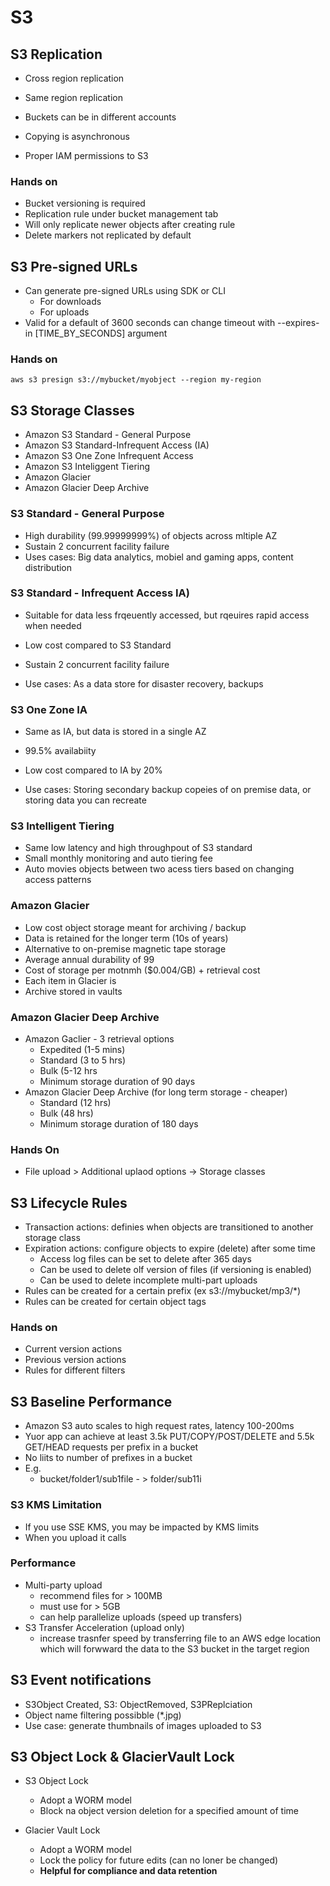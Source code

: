 # S3



## S3 Replication

- Cross region replication

- Same region replication 

- Buckets can be in different accounts 

- Copying is asynchronous

- Proper IAM permissions to S3

  

### Hands on

- Bucket versioning is required
- Replication rule under bucket management tab 
- Will only replicate newer objects after creating rule 
- Delete markers not replicated by default 



## S3 Pre-signed URLs

- Can generate pre-signed URLs using SDK or CLI
   - For downloads
   - For uploads
- Valid for a default of 3600 seconds can change timeout with --expires-in [TIME_BY_SECONDS] argument


### Hands on

`aws s3 presign s3://mybucket/myobject --region my-region`



## S3 Storage Classes

- Amazon S3 Standard - General Purpose
- Amazon S3 Standard-Infrequent Access (IA)
- Amazon S3 One Zone Infrequent Access
- Amazon S3 Inteliggent Tiering
- Amazon Glacier
- Amazon Glacier Deep Archive

### S3 Standard - General Purpose

- High durability (99.99999999%) of objects across mltiple AZ
- Sustain 2 concurrent facility failure
- Uses cases: Big data analytics, mobiel and gaming apps, content distribution

### S3 Standard - Infrequent Access IA)

- Suitable for data less frqeuently accessed, but rqeuires rapid access when needed
- Low cost compared to S3 Standard
- Sustain 2 concurrent facility failure

- Use cases: As a data store for disaster recovery, backups 

### S3 One Zone IA

- Same as IA, but data is stored in a single AZ
- 99.5% availabiity
- Low cost compared to IA by 20%

- Use cases: Storing secondary backup copeies of on premise data, or storing data you can recreate 

### S3 Intelligent Tiering

- Same low latency and high throughpout of S3 standard
- Small monthly monitoring and auto tiering fee
- Auto movies objects between two acess tiers based on changing access patterns

### Amazon Glacier

- Low cost object storage meant for archiving / backup
- Data is retained for the longer term (10s of years)
- Alternative to on-premise magnetic tape storage
- Average annual durability of 99
- Cost of storage per motnmh ($0.004/GB) + retrieval cost
- Each item in Glacier is 
- Archive stored in vaults

### Amazon Glacier Deep Archive

- Amazon Gaclier - 3 retrieval options
    - Expedited (1-5 mins)
    - Standard (3 to 5 hrs)
    - Bulk (5-12 hrs
    - Minimum storage duration of 90 days 
- Amazon Glacier Deep Archive (for long term storage - cheaper)
    - Standard (12 hrs)
    - Bulk (48 hrs)
    - Minimum storage duration of 180 days

### Hands On

- File upload > Additional uplaod options -> Storage classes



## S3 Lifecycle Rules

- Transaction actions: definies when objects are transitioned to another storage class
- Expiration actions: configure objects to expire (delete) after some time 
   - Access log files can be set to delete after 365 days
   - Can be used to delete olf version of files (if versioning is enabled)
   - Can be used to delete incomplete multi-part uploads
- Rules can be created for a certain prefix (ex s3://mybucket/mp3/*)
- Rules can be created for certain object tags 


### Hands on

- Current version actions 
- Previous version actions
- Rules for different filters 



## S3 Baseline Performance

- Amazon S3 auto scales to high request rates, latency 100-200ms
- Yuor app can achieve at least 3.5k PUT/COPY/POST/DELETE and 5.5k GET/HEAD requests per prefix in a bucket
- No liits to number of prefixes in a bucket
- E.g.
    - bucket/folder1/sub1file - > folder/sub11i

### S3 KMS Limitation

- If you use SSE KMS, you may be impacted by KMS limits
- When you upload it calls

### Performance

- Multi-party upload 
    - recommend files for > 100MB
    - must use for > 5GB
    - can help parallelize uploads (speed up transfers)
- S3 Transfer Acceleration (upload only)
   - increase trasnfer speed by transferring file to an AWS edge location which will forwward the data to the S3 bucket in the target region



## S3 Event notifications

- S3Object Created, S3: ObjectRemoved, S3PReplciation
- Object name filtering possibble (*.jpg)
- Use case: generate thumbnails of images uploaded to S3



## S3 Object Lock & GlacierVault Lock

- S3 Object Lock
   - Adopt a WORM model
   - Block na object version deletion for a specified amount of time 

- Glacier Vault Lock
   - Adopt a WORM model
   - Lock the policy for future edits (can no loner be changed)
   - **Helpful for compliance and data retention**
